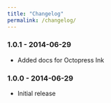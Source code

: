 ```yaml
---
title: "Changelog"
permalink: /changelog/
---
```


### 1.0.1 - 2014-06-29

- Added docs for Octopress Ink

### 1.0.0 - 2014-06-29

- Initial release


